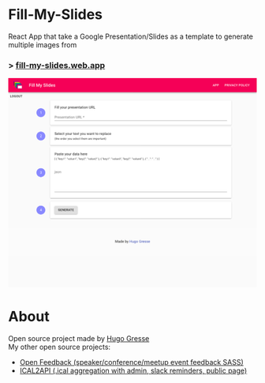 # Fill-My-Slides
React App that take a Google Presentation/Slides as a template to generate multiple images from


### > [fill-my-slides.web.app](https://fill-my-slides.web.app/)

![fillmyslides](./screenshot.png)


# About
Open source project made by [Hugo Gresse](https://hugo.gresse.io)  
My other open source projects:
- [Open Feedback (speaker/conference/meetup event feedback SASS)](https://openfeedback.io/)
- [ICAL2API (.ical aggregation with admin, slack reminders, public page)](https://github.com/HugoGresse/Ical2Api)
